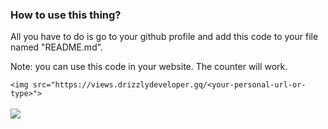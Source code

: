<h3 class="hidden md:block font-bold text-2xl text-gray-700 mb-2">How to use this thing?</h3>
<p class="text-gray-600 text-center">All you have to do is go to your github profile and add this code to your file named "README.md".</p>
<p class="text-gray-600 text-center">Note: you can use this code in your website. The counter will work.</p>

`<img src="https://views.drizzlydeveloper.gq/<your-personal-url-or-type>">`
<br><br>
<img src="https://views.drizzlydeveloper.gq/views-counter">
